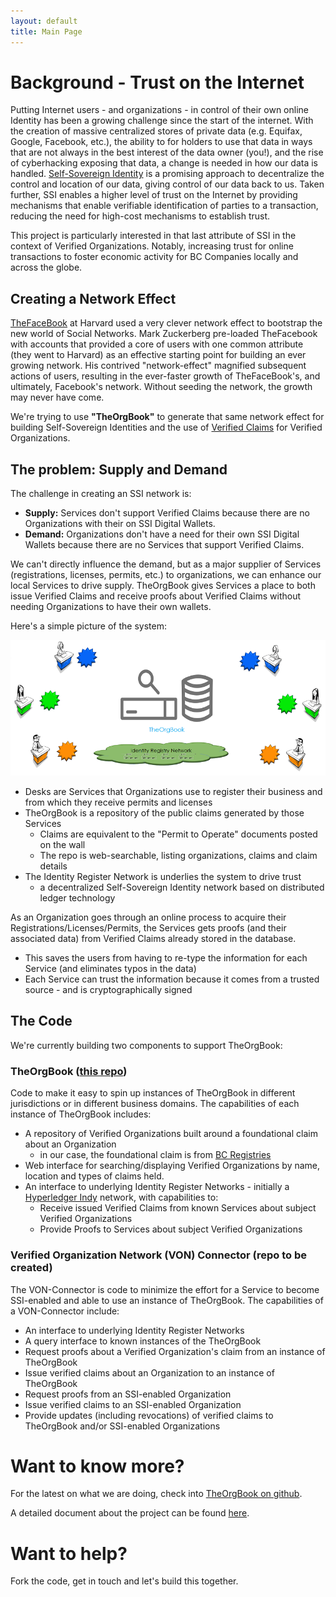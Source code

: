 ```yaml
---
layout: default
title: Main Page
---
```

# Background - Trust on the Internet

Putting Internet users - and organizations - in control of their own online Identity has been a growing challenge since the start of the internet. With the creation of massive centralized stores of private data (e.g. Equifax, Google, Facebook, etc.), the ability to for holders to use that data in ways that are not always in the best interest of the data owner (you!), and the rise of cyberhacking exposing that data, a change is needed in how our data is handled. [Self-Sovereign Identity](https://bitsonblocks.net/2017/05/17/a-gentle-introduction-to-self-sovereign-identity/) is a promising approach to decentralize the control and location of our data, giving control of our data back to us. Taken further, SSI enables a higher level of trust on the Internet by providing mechanisms that enable verifiable identification of parties to a transaction, reducing the need for high-cost mechanisms to establish trust.

This project is particularly interested in that last attribute of SSI in the context of Verified Organizations. Notably, increasing trust for online transactions to foster economic activity for BC Companies locally and across the globe.

## Creating a Network Effect

[TheFaceBook](http://www.thecrimson.com/article/2004/2/9/hundreds-register-for-new-facebook-website/) at Harvard used a very clever network effect to bootstrap the new world of Social Networks. Mark Zuckerberg pre-loaded TheFacebook with accounts that provided a core of users with one common attribute (they went to Harvard) as an effective starting point for building an ever growing network. His contrived "network-effect" magnified subsequent actions of users, resulting in the ever-faster growth of TheFaceBook's, and ultimately, Facebook's network. Without seeding the network, the growth may never have come.

We're trying to use **"TheOrgBook"** to generate that same network effect for building Self-Sovereign Identities and the use of [Verified Claims](https://w3c.github.io/webpayments-ig/VCTF/charter/faq.html) for Verified Organizations.

## The problem: Supply and Demand

The challenge in creating an SSI network is:

* **Supply:** Services don't support Verified Claims because there are no Organizations with their on SSI Digital Wallets.
* **Demand:** Organizations don't have a need for their own SSI Digital Wallets because there are no Services that support Verified Claims.

We can't directly influence the demand, but as a major supplier of Services (registrations, licenses, permits, etc.) to organizations, we can enhance our local Services to drive supply. TheOrgBook gives Services a place to both issue Verified Claims and receive proofs about Verified Claims without needing Organizations to have their own wallets.

Here's a simple picture of the system:

![](assets/images/TheOrgBook-HighLevel.png)

* Desks are Services that Organizations use to register their business and from which they receive permits and licenses
* TheOrgBook is a repository of the public claims generated by those Services
  * Claims are equivalent to the "Permit to Operate" documents posted on the wall
  * The repo is web-searchable, listing organizations, claims and claim details
* The Identity Register Network is underlies the system to drive trust
  * a decentralized Self-Sovereign Identity network based on distributed ledger technology

As an Organization goes through an online process to acquire their Registrations/Licenses/Permits, the Services gets proofs (and their associated data) from Verified Claims already stored in the database.

- This saves the users from having to re-type the information for each Service (and eliminates typos in the data)
- Each Service can trust the information because it comes from a trusted source - and is cryptographically signed

The Code
-----------

We're currently building two components to support TheOrgBook:

### TheOrgBook ([this repo](https://github.com/bcgov/TheOrgBook))

Code to make it easy to spin up instances of TheOrgBook in different jurisdictions or in different business domains. The capabilities of each instance of TheOrgBook includes:

* A repository of Verified Organizations built around a foundational claim about an Organization
  * in our case, the foundational claim is from [BC Registries](https://www2.gov.bc.ca/gov/content/governments/organizational-structure/ministries-organizations/ministries/citizens-services/bc-registries-online-services)
* Web interface for searching/displaying Verified Organizations by name, location and types of claims held.
* An interface to underlying Identity Register Networks - initially a [Hyperledger Indy](https://github.com/hyperledger/indy-node/blob/master/README.md) network, with capabilities to:
  * Receive issued Verified Claims from known Services about subject Verified Organizations
  * Provide Proofs to Services about subject Verified Organizations

### Verified Organization Network (VON) Connector (repo to be created)

The VON-Connector is code to minimize the effort for a Service to become SSI-enabled and able to use an instance of TheOrgBook. The capabilities of a VON-Connector include:

* An interface to underlying Identity Register Networks
* A query interface to known instances of the TheOrgBook
* Request proofs about a Verified Organization's claim from an instance of TheOrgBook
* Issue verified claims about an Organization to an instance of TheOrgBook
* Request proofs from an SSI-enabled Organization
* Issue verified claims to an SSI-enabled Organization
* Provide updates (including revocations) of verified claims to TheOrgBook and/or SSI-enabled Organizations

Want to know more?
==============

For the latest on what we are doing, check into [TheOrgBook on github](https://github.com/bcgov/TheOrgBook).

A detailed document about the project can be found [here](https://docs.google.com/document/d/1wNnXdQKUtWnx--xw3VQ9Fr2TDa0kUNIBSMmFGR4uoMg/edit?usp=sharing).

Want to help?
===============

Fork the code, get in touch and let's build this together.
